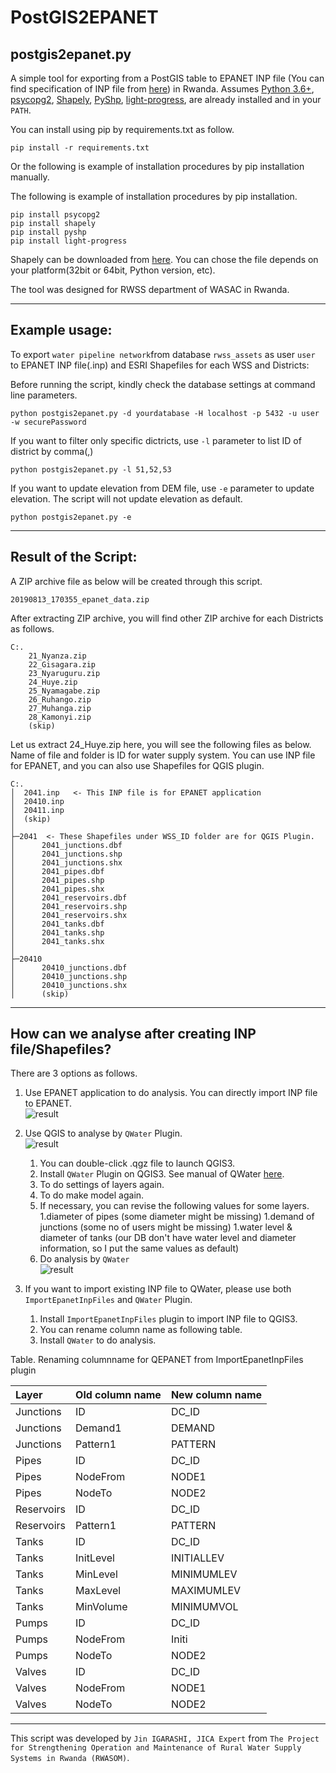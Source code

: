 # PostGIS2EPANET

## postgis2epanet.py

A simple tool for exporting from a PostGIS table to EPANET INP file (You can find specification of INP file from [here](https://github.com/OpenWaterAnalytics/EPANET/wiki/Input-File-Format)) in Rwanda. Assumes 
[Python 3.6+](http://www.python.org/download/), 
[psycopg2](http://initd.org/psycopg/download/), 
[Shapely](https://github.com/Toblerity/Shapely), 
[PyShp](https://github.com/GeospatialPython/pyshp),
[light-progress](https://pypi.org/project/light-progress/),
are already installed and in your ````PATH````.

You can install using pip by requirements.txt as follow.
````
pip install -r requirements.txt
````

Or the following is example of installation procedures by pip installation manually.

The following is example of installation procedures by pip installation.
````
pip install psycopg2
pip install shapely
pip install pyshp
pip install light-progress
````
Shapely can be downloaded from [here](https://www.lfd.uci.edu/~gohlke/pythonlibs/). You can chose the file depends on your platform(32bit or 64bit, Python version, etc).

The tool was designed for RWSS department of WASAC in Rwanda.

***
## Example usage:

To export ````water pipeline network````from database ````rwss_assets```` as user ````user```` to EPANET INP file(.inp) and ESRI Shapefiles for each WSS and Districts:

Before running the script, kindly check the database settings at command line parameters.
````
python postgis2epanet.py -d yourdatabase -H localhost -p 5432 -u user -w securePassword
````

If you want to filter only specific dictricts, use ````-l```` parameter to list ID of district by comma(,)

````
python postgis2epanet.py -l 51,52,53
````

If you want to update elevation from DEM file, use ````-e```` parameter to update elevation. The script will not update elevation as default.

````
python postgis2epanet.py -e
````

***
## Result of the Script:

A ZIP archive file as below will be created through this script.
````
20190813_170355_epanet_data.zip
````

After extracting ZIP archive, you will find other ZIP archive for each Districts as follows.
````
C:.
    21_Nyanza.zip
    22_Gisagara.zip
    23_Nyaruguru.zip
    24_Huye.zip
    25_Nyamagabe.zip
    26_Ruhango.zip
    27_Muhanga.zip
    28_Kamonyi.zip
    (skip)
````

Let us extract 24_Huye.zip here, you will see the following files as below. 
Name of file and folder is ID for water supply system. You can use INP file for EPANET, and you can also use Shapefiles for QGIS plugin.
````
C:.
│  2041.inp   <- This INP file is for EPANET application
│  20410.inp
│  20411.inp
│  (skip)
│  
├─2041  <- These Shapefiles under WSS_ID folder are for QGIS Plugin.
│      2041_junctions.dbf
│      2041_junctions.shp
│      2041_junctions.shx
│      2041_pipes.dbf
│      2041_pipes.shp
│      2041_pipes.shx
│      2041_reservoirs.dbf
│      2041_reservoirs.shp
│      2041_reservoirs.shx
│      2041_tanks.dbf
│      2041_tanks.shp
│      2041_tanks.shx
│      
├─20410
│      20410_junctions.dbf
│      20410_junctions.shp
│      20410_junctions.shx
│      (skip)
````

***
## How can we analyse after creating INP file/Shapefiles?
There are 3 options as follows.
1. Use EPANET application to do analysis. You can directly import INP file to EPANET.
    <br>![result](https://github.com/JinIgarashi/postgis2epanet/blob/master/images/How%20to%20use%20EPANET.gif)
1. Use QGIS to analyse by ````QWater```` Plugin.
    <br>![result](https://github.com/JinIgarashi/postgis2epanet/blob/master/images/how_to_use_qwater.jpg)
    1. You can double-click .qgz file to launch QGIS3.
    1. Install ````QWater```` Plugin on QGIS3. See manual of QWater [here](https://github.com/jorgealmerio/QWater/blob/master/tutorial_en.md).
    1. To do settings of layers again.
    1. To do make model again.
    1. If necessary, you can revise the following values for some layers.
        1.diameter of pipes (some diameter might be missing)
        1.demand of junctions (some no of users might be missing)
        1.water level & diameter of tanks (our DB don't have water level and diameter information, so I put the same values as default)
    1. Do analysis by ````QWater````
    <br>![result](https://github.com/JinIgarashi/postgis2epanet/blob/master/images/How%20to%20use%20QWater%20for%20EPANET%20on%20QGIS%20plugin.gif)

1. If you want to import existing INP file to QWater, please use both ````ImportEpanetInpFiles```` and ````QWater```` Plugin.
    1. Install ````ImportEpanetInpFiles```` plugin to import INP file to QGIS3.
    1. You can rename column name as following table.
    1. Install ````QWater```` to do analysis. 

Table. Renaming columnname for QEPANET from ImportEpanetInpFiles plugin

|Layer|Old column name|New column name|
|:---|:---|:---|
|Junctions|ID|DC_ID|
|Junctions|Demand1|DEMAND|
|Junctions|Pattern1|PATTERN|
|Pipes|ID|DC_ID|
|Pipes|NodeFrom|NODE1|
|Pipes|NodeTo|NODE2|
|Reservoirs|ID|DC_ID|
|Reservoirs|Pattern1|PATTERN|
|Tanks|ID|DC_ID|
|Tanks|InitLevel|INITIALLEV|
|Tanks|MinLevel|MINIMUMLEV|
|Tanks|MaxLevel|MAXIMUMLEV|
|Tanks|MinVolume|MINIMUMVOL|
|Pumps|ID|DC_ID|
|Pumps|NodeFrom|Initi|
|Pumps|NodeTo|NODE2|
|Valves|ID|DC_ID|
|Valves|NodeFrom|NODE1|
|Valves|NodeTo|NODE2|


***
This script was developed by ````Jin IGARASHI, JICA Expert```` from ````The Project for Strengthening Operation and Maintenance of Rural Water Supply Systems in Rwanda (RWASOM)````.